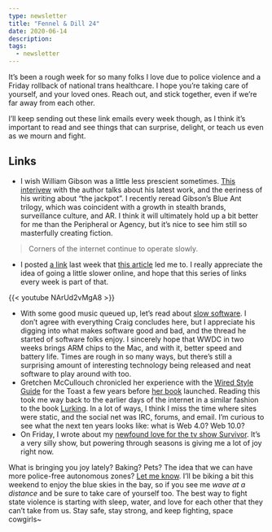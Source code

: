 ```yaml
---
type: newsletter
title: "Fennel & Dill 24"
date: 2020-06-14
description: 
tags:
  - newsletter
---
```


It’s been a rough week for so many folks I love due to police violence and a Friday rollback of national trans healthcare. I hope you’re taking care of yourself, and your loved ones. Reach out, and stick together, even if we’re far away from each other. 

I’ll keep sending out these link emails every week though, as I think it’s important to read and see things that can surprise, delight, or teach us even as we mourn and fight.

<!--more-->

## Links

- I wish William Gibson was a little less prescient sometimes. [This interivew](https://thequietus.com/articles/28340-william-gibson-agency-interview) with the author talks about his latest work, and the eeriness of his writing about “the jackpot”. I recently reread Gibson’s Blue Ant trilogy, which was coincident with a growth in stealth brands, surveillance culture, and AR. I think it will ultimately hold up a bit better for me than the Peripheral or Agency, but it’s nice to see him still so masterfully creating fiction.

> Corners of the internet continue to operate slowly.

- I posted [a link](http://luckysoap.com/statements/handmadeweb.html) last week that [this article](https://thecreativeindependent.com/people/on-observing-time/) led me to. I really appreciate the idea of going a little slower online, and hope that this series of links every week is part of that.

{{< youtube NArUd2vMgA8 >}}

- With some good music queued up, let’s read about [slow software](https://craigmod.com/essays/software_slump/). I don’t agree with everything Craig concludes here, but I appreciate his digging into what makes software good and bad, and the thread he started of software folks enjoy. I sincerely hope that WWDC in two weeks brings ARM chips to the Mac, and with it, better speed and battery life. Times are rough in so many ways, but there’s still a surprising amount of interesting technology being released and neat software to play around with too.
- Gretchen McCullouch chronicled her experience with the [Wired Style Guide](https://the-toast.net/2015/08/26/wired-style-a-linguist-explains-vintage-internet-slang/) for the Toast a few years before [her book](https://gretchenmcculloch.com/book/) launched. Reading this took me way back to the earlier days of the internet in a similar fashion to the book [Lurking](https://www.c-span.org/video/?470007-1/joanne-mcneil-discusses-lurking). In a lot of ways, I think I miss the time where sites were static, and the social net was IRC, forums, and email. I’m curious to see what the next ten years looks like: what is Web 4.0? Web 10.0? 
- On Friday, I wrote about my [newfound love for the tv show Survivor](https://www.brookshelley.com/posts/2020-06-12-stoked-on-survivor/). It’s a very silly show, but powering through seasons is giving me a lot of joy right now.

What is bringing you joy lately? Baking? Pets? The idea that we can have more police-free autonomous zones? [Let me know](mailto:brookshelley@gmail.com). I’ll be biking a bit this weekend to enjoy the blue skies in the bay, so if you see me _wave at a distance_ and be sure to take care of yourself too. The best way to fight state violence is starting with sleep, water, and love for each other that they can’t take from us. Stay safe, stay strong, and keep fighting, space cowgirls~

